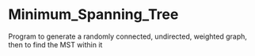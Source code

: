# Minimum_Spanning_Tree
Program to generate a randomly connected, undirected, weighted graph, then to find the MST within it
